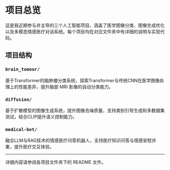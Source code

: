 # 项目总览

这是我近期参与并主导的三个人工智能项目，涵盖了医学图像分类、图像生成优化以及多模态情感医疗对话系统。每个项目均在对应文件夹中有详细的说明与实现代码。

## 项目结构

### `brain_tumour/`
基于Transformer的脑肿瘤分类系统，探索Transformer与传统CNN在医学图像处理上的性能差异，提升脑部 MRI 影像的自动分类能力。

### `diffusion/`
基于扩散模型的图像生成系统，提升图像去噪质量，支持类别引导生成和多数据集测试，结合CLIP提升语义控制能力。

### `medical-bot/`
融合LLM与RAG技术的情感医疗问答机器人，支持医疗知识问答与情感安慰并重，提升医疗交互体验。

---

详细内容请参阅各项目文件夹下的 README 文件。